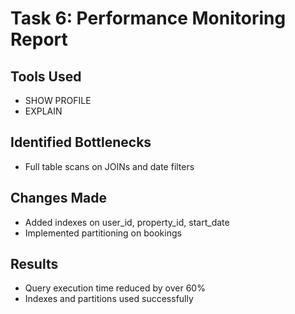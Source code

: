 # Task 6: Performance Monitoring Report

## Tools Used

- SHOW PROFILE
- EXPLAIN

## Identified Bottlenecks

- Full table scans on JOINs and date filters

## Changes Made

- Added indexes on user_id, property_id, start_date
- Implemented partitioning on bookings

## Results

- Query execution time reduced by over 60%
- Indexes and partitions used successfully
